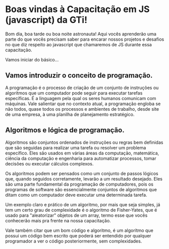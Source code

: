 # Boas vindas à Capacitação em JS (javascript) da GTi!
  Bom dia, boa tarde ou boa noite astronauta! Aqui vocês aprenderão uma parte do que vocês precisam saber para encarar nossos projetos e desafios no que diz respeito ao javascript que chamaremos de JS durante essa capacitação.

Vamos iniciar do básico...

## Vamos introduzir o conceito de programação.
  A programação é o processo de criação de um conjunto de instruções ou algoritmos que um computador pode seguir para executar tarefas específicas. É a linguagem pela qual os seres humanos comunicam com máquinas.
Vale salientar que no contexto atual, a programação engloba se não todos, quase todos os processos e ambientes de trabalho, desde site de uma empresa, à uma planilha de planejamento estratégico.

## Algoritmos e lógica de programação.
Algoritmos são conjuntos ordenados de instruções ou regras bem definidas que são seguidas para realizar uma tarefa ou resolver um problema específico. Eles são usados em várias áreas da computação, matemática, ciência da computação e engenharia para automatizar processos, tomar decisões ou executar cálculos complexos.

Os algoritmos podem ser pensados como um conjunto de passos lógicos que, quando seguidos corretamente, levarão a um resultado desejado. Eles são uma parte fundamental da programação de computadores, pois os programas de software são essencialmente conjuntos de algoritmos que ditam como um computador deve executar uma determinada tarefa.

Um exemplo claro e prático de um algoritmo, por mais que seja simples, já tem um certo grau de complexidade é o algoritmo de Fisher-Yates, que é usado para "aleatorizar" objetos de um array, termo esse que vocês conhecerão mais pra frente na nossa capacitação.

Vale também citar que um bom código e algoritmo, é um algorítmo que possui um código bem escrito que poderá ser entendido por qualquer programador a ver o código posteriormente, sem complexidades.
